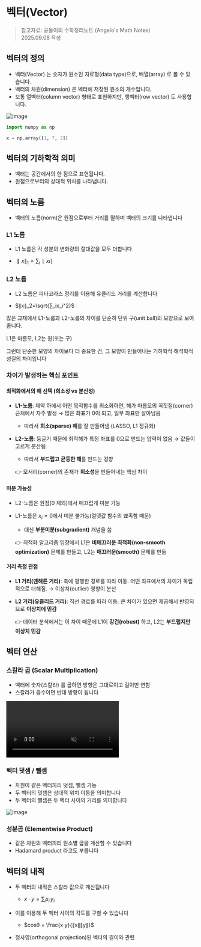 # 벡터(Vector)

> 참고자료: 공돌이의 수학정리노트 (Angelo's Math Notes)<br>
> 2025.09.08 작성

## 벡터의 정의

- 벡터(Vector) 는 숫자가 원소인 자료형(data type)으로, 배열(array) 로 볼 수 있습니다.
- 벡터의 차원(dimension) 은 벡터에 저장된 원소의 개수입니다.
- 보통 열벡터(column vector) 형태로 표현하지만, 행벡터(row vector) 도 사용합니다.

<img src="https://i.ibb.co/7xx70vpb/image.png" alt="image" border="0">

```python
import numpy as np

x = np.array([1, 7, 2])
```

## 벡터의 기하학적 의미

- 벡터는 공간에서의 한 점으로 표현됩니다.
- 원점으로부터의 상대적 위치를 나타냅니다.

## 벡터의 노름

- 벡터의 노름(norm)은 원점으로부터 거리를 말하며 벡터의 크기를 나타냅니다

### L1 노름

- L1 노름은 각 성분의 변화량의 절대값을 모두 더합니다

- $∥x∥_1=∑_i∣xi∣$

### L2 노름

- L2 노름은 피타코라스 정리를 이용해 유클리드 거리를 계산합니다

- $∥x∥_2=\sqrt{∑_ix_i^2}$

많은 교재에서 L1-노름과 L2-노름의 차이를 단순히 단위 구(unit ball)의 모양으로 보여줍니다.

L1은 마름모, L2는 원(또는 구)

그런데 단순한 모양의 차이보다 더 중요한 건, 그 모양이 만들어내는 기하학적·해석학적 성질의 차이입니다

### 차이가 발생하는 핵심 포인트

#### 최적화에서의 해 선택 (희소성 vs 분산성)

- **L1-노름**: 제약 하에서 어떤 목적함수를 최소화하면, 해가 마름모의 꼭짓점(corner) 근처에서 자주 발생 → 많은 좌표가 0이 되고, 일부 좌표만 살아남음
    - 따라서 **희소(sparse) 해**를 잘 만들어냄 (LASSO, L1 정규화)

- **L2-노름**: 둥글기 때문에 최적해가 특정 좌표를 0으로 만드는 압력이 없음 → 값들이 고르게 분산됨
    - 따라서 **부드럽고 균등한 해**를 만드는 경향
    
  👉 모서리(corner)의 존재가 **희소성**을 만들어내는 핵심 차이

#### 미분 가능성
- L2-노름은 원점(0 제외)에서 매끄럽게 미분 가능

- L1-노름은 $x_i=0$에서 미분 불가능(절댓값 함수의 뾰족함 때문)
    - 대신 **부분미분(subgradient)** 개념을 씀
    
  👉 최적화 알고리즘 입장에서 L1은 **비매끄러운 최적화(non-smooth optimization)** 문제를 만들고, L2는 **매끄러운(smooth)** 문제를 만듦

#### 거리 측정 관점
- **L1 거리(맨해튼 거리)**: 축에 평행한 경로를 따라 이동. 어떤 좌표에서의 차이가 독립적으로 더해짐. → 이상치(outlier) 영향이 분산

- **L2 거리(유클리드 거리)**: 직선 경로를 따라 이동. 큰 차이가 있으면 제곱해서 반영되므로 **이상치에 민감**
    
  👉 데이터 분석에서는 이 차이 때문에 L1이 **강건(robust)** 하고, L2는 **부드럽지만 이상치 민감**

## 벡터 연산

### 스칼라 곱 (Scalar Multiplication)

- 벡터에 숫자(스칼라) 를 곱하면 방향은 그대로이고 길이만 변함
- 스칼라가 음수이면 반대 방향이 됩니다

<video src='https://raw.githubusercontent.com/angeloyeo/angeloyeo.github.io/master/pics/2020-09-07-basic_vector_operation/pic2.mp4' alt='video' loop autoplay muted></video>

### 벡터 덧셈 / 뺄셈

- 차원이 같은 벡터끼리 덧셈, 뺄셈 가능
- 두 벡터의 덧셈은 상대적 위치 이동을 의미합니다
- 두 벡터의 뺄셈은 두 벡터 사이의 거리를 의미합니다

<img src="https://i.ibb.co/j9dPySXL/image.png" alt="image" border="0">
	​

### 성분곱 (Elementwise Product)

- 같은 차원의 벡터끼리 원소별 곱을 계산할 수 있습니다
- Hadamard product 라고도 부릅니다

## 벡터의 내적

- 두 벡터의 내적은 스칼라 값으로 계산됩니다
  -  $x⋅y = ∑_i{x_i \, y_i}$

- 이를 이용해 두 벡터 사이의 각도를 구할 수 있습니다

  - $cosθ = \frac{x⋅y}{∥x∥∥y∥}​$

- 정사영(orthogonal projection)된 벡터의 길이와 관련
